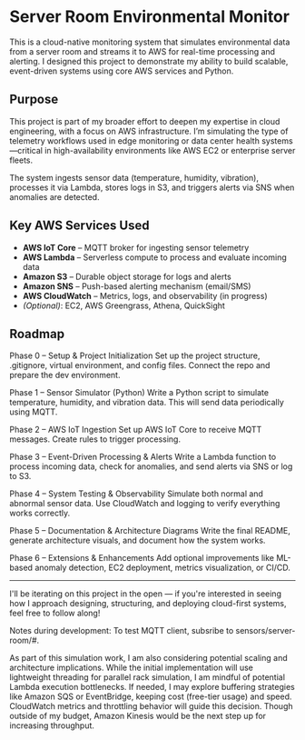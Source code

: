# Server Room Environmental Monitor

This is a cloud-native monitoring system that simulates environmental data from a server room and streams it to AWS for real-time processing and alerting. I designed this project to demonstrate my ability to build scalable, event-driven systems using core AWS services and Python.

## Purpose

This project is part of my broader effort to deepen my expertise in cloud engineering, with a focus on AWS infrastructure. I’m simulating the type of telemetry workflows used in edge monitoring or data center health systems—critical in high-availability environments like AWS EC2 or enterprise server fleets.

The system ingests sensor data (temperature, humidity, vibration), processes it via Lambda, stores logs in S3, and triggers alerts via SNS when anomalies are detected.

## Key AWS Services Used

- **AWS IoT Core** – MQTT broker for ingesting sensor telemetry
- **AWS Lambda** – Serverless compute to process and evaluate incoming data
- **Amazon S3** – Durable object storage for logs and alerts
- **Amazon SNS** – Push-based alerting mechanism (email/SMS)
- **AWS CloudWatch** – Metrics, logs, and observability (in progress)
- *(Optional)*: EC2, AWS Greengrass, Athena, QuickSight

## Roadmap

Phase 0 – Setup & Project Initialization
Set up the project structure, .gitignore, virtual environment, and config files. Connect the repo and prepare the dev environment.

Phase 1 – Sensor Simulator (Python)
Write a Python script to simulate temperature, humidity, and vibration data. This will send data periodically using MQTT.

Phase 2 – AWS IoT Ingestion
Set up AWS IoT Core to receive MQTT messages. Create rules to trigger processing.

Phase 3 – Event-Driven Processing & Alerts
Write a Lambda function to process incoming data, check for anomalies, and send alerts via SNS or log to S3.

Phase 4 – System Testing & Observability
Simulate both normal and abnormal sensor data. Use CloudWatch and logging to verify everything works correctly.

Phase 5 – Documentation & Architecture Diagrams
Write the final README, generate architecture visuals, and document how the system works.

Phase 6 – Extensions & Enhancements
Add optional improvements like ML-based anomaly detection, EC2 deployment, metrics visualization, or CI/CD.

---

I'll be iterating on this project in the open — if you're interested in seeing how I approach designing, structuring, and deploying cloud-first systems, feel free to follow along!

Notes during development:
To test MQTT client, subsribe to sensors/server-room/#.

As part of this simulation work, I am also considering potential scaling and architecture implications. While the initial implementation will use lightweight threading for parallel rack simulation, I am mindful of potential Lambda execution bottlenecks. If needed, I may explore buffering strategies like Amazon SQS or EventBridge, keeping cost (free-tier usage) and speed. CloudWatch metrics and throttling behavior will guide this decision. Though outside of my budget, Amazon Kinesis would be the next step up for increasing throughput.